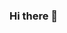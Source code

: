 ### Hi there 👋

<!--
**MuhammadYM/MuhammadYM** is a ✨ _special_ ✨ repository because its `README.md` (this file) appears on your GitHub profile.

Here are some ideas to get you started:
- 🔭 I’m currently working on ...
- 🌱 I’m currently learning ...
- 👯 I’m looking to collaborate on ...
- 🤔 I’m looking for help with ...
- 💬 Ask me about ...
- 📫 How to reach me: ...
- 😄 Pronouns: ...
- ⚡ Fun fact: ...

<h3 align="left">👾 About Me</h3>
class Sy < Person
  def initialize
    @name = 'Sy Rashid'
    @age = 31
    @work = [ 'MangoTree Dev', 'ARTSVP', 'Instamove', 'Le Wagon' ]
    @education = [ 'Georgia Tech BS', 'HBX/HBS' 'Le Wagon', 'Georgia Tech MS' ]
    @hobbies = [ 'Skydiving', 'Snowboarding', 'Tacos' ]
  end

  def current_location
    'Burke, VA, USA'
  end

  def next_locations
    ['Lisbon, PT', 'Barcelona, ESP']
  end

  def currently
    {
      studying: [ 'Network Security' ],
      reading: [ 'Rails AntiPatterns', 'Deep Work' ],
      tinkering: [ 'Google Pay', 'Apple Wallet', 'Pen Testing' ]
     }
  end
end


-->
